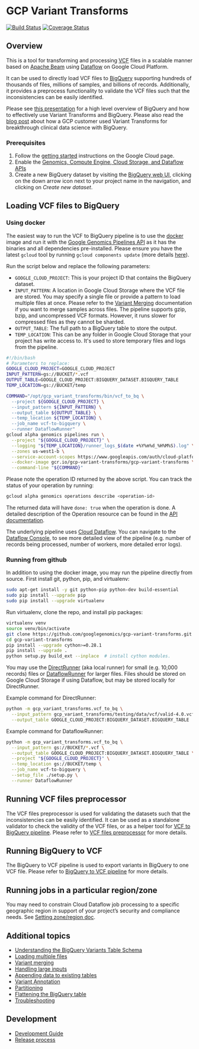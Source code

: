 # GCP Variant Transforms

[![Build Status](https://travis-ci.org/googlegenomics/gcp-variant-transforms.svg?branch=master)](https://travis-ci.org/googlegenomics/gcp-variant-transforms)
[![Coverage
Status](https://coveralls.io/repos/github/googlegenomics/gcp-variant-transforms/badge.svg)](https://coveralls.io/github/googlegenomics/gcp-variant-transforms)

## Overview

This is a tool for transforming and processing
[VCF](https://samtools.github.io/hts-specs/VCFv4.3.pdf) files in a scalable
manner based on [Apache Beam](https://beam.apache.org/) using 
[Dataflow](https://cloud.google.com/dataflow/) on Google Cloud Platform.

It can be used to directly load VCF files to
[BigQuery](https://cloud.google.com/bigquery/) supporting hundreds of thousands
of files, millions of samples, and billions of records. Additionally, it
provides a preprocess functionality to validate the VCF files such that the
inconsistencies can be easily identified.

Please see
[this presentation](https://docs.google.com/presentation/d/1mIjtfAPlojEBa30fZAcene7GRPr9LYo3GRgtQIQMbRY)
for a high level overview of BigQuery and how to effectively use Variant
Transforms and BigQuery. Please also read the
[blog post](https://cloud.google.com/blog/big-data/2018/03/how-color-uses-the-new-variant-transforms-tool-for-breakthrough-clinical-data-science-with-bigquery)
about how a GCP customer used Variant Transforms for breakthrough clinical
data science with BigQuery.

### Prerequisites

1.  Follow the [getting started](https://cloud.google.com/genomics/docs/how-tos/getting-started)
    instructions on the Google Cloud page.
1.  Enable the [Genomics, Compute Engine, Cloud Storage, and Dataflow APIs](https://console.cloud.google.com/flows/enableapi?apiid=genomics,storage_component,storage_api,compute_component,dataflow)
1.  Create a new BigQuery dataset by visiting the
    [BigQuery web UI](https://bigquery.cloud.google.com/), clicking on the
    down arrow icon next to your project name in the navigation, and clicking on
    _Create new dataset_.

## Loading VCF files to BigQuery

### Using docker

The easiest way to run the VCF to BigQuery pipeline is to use the
[docker](https://www.docker.com/) image and run it with the
[Google Genomics Pipelines API](https://cloud-dot-devsite.googleplex.com/genomics/pipelines)
as it has the binaries and all dependencies pre-installed. Please ensure you
have the latest `gcloud` tool by running `gcloud components update` (more
details [here](https://cloud.google.com/sdk/gcloud/reference/components/update)).

Run the script below and replace the following parameters:

* `GOOGLE_CLOUD_PROJECT`: This is your project ID that contains the BigQuery
  dataset.
* `INPUT_PATTERN`: A location in Google Cloud Storage where the
  VCF file are stored. You may specify a single file or provide a pattern to
  load multiple files at once. Please refer to the
  [Variant Merging](docs/variant_merging.md) documentation if you want
  to merge samples across files. The pipeline supports gzip, bzip, and
  uncompressed VCF formats. However, it runs slower for compressed files as they
  cannot be sharded.
* `OUTPUT_TABLE`: The full path to a BigQuery table to store the output.
* `TEMP_LOCATION`: This can be any folder in Google Cloud Storage that your
  project has write access to. It's used to store temporary files and logs
  from the pipeline.

```bash
#!/bin/bash
# Parameters to replace:
GOOGLE_CLOUD_PROJECT=GOOGLE_CLOUD_PROJECT
INPUT_PATTERN=gs://BUCKET/*.vcf
OUTPUT_TABLE=GOOGLE_CLOUD_PROJECT:BIGQUERY_DATASET.BIGQUERY_TABLE
TEMP_LOCATION=gs://BUCKET/temp

COMMAND="/opt/gcp_variant_transforms/bin/vcf_to_bq \
  --project ${GOOGLE_CLOUD_PROJECT} \
  --input_pattern ${INPUT_PATTERN} \
  --output_table ${OUTPUT_TABLE} \
  --temp_location ${TEMP_LOCATION} \
  --job_name vcf-to-bigquery \
  --runner DataflowRunner"
gcloud alpha genomics pipelines run \
  --project "${GOOGLE_CLOUD_PROJECT}" \
  --logging "${TEMP_LOCATION}/runner_logs_$(date +%Y%m%d_%H%M%S).log" \
  --zones us-west1-b \
  --service-account-scopes https://www.googleapis.com/auth/cloud-platform \
  --docker-image gcr.io/gcp-variant-transforms/gcp-variant-transforms \
  --command-line "${COMMAND}"
```

Please note the operation ID returned by the above script. You can track the
status of your operation by running:

```bash
gcloud alpha genomics operations describe <operation-id>
```

The returned data will have `done: true` when the operation is done.
A detailed description of the Operation resource can be found in the
[API documentation](https://cloud.google.com/genomics/reference/rest/v2alpha1/projects.operations).

The underlying pipeline uses
[Cloud Dataflow](https://cloud.google.com/dataflow/). You can navigate to the
[Dataflow Console](https://console.cloud.google.com/dataflow), to see more
detailed view of the pipeline (e.g. number of records being processed, number of
workers, more detailed error logs).

### Running from github

In addition to using the docker image, you may run the pipeline directly from
source. First install git, python, pip, and virtualenv:

```bash
sudo apt-get install -y git python-pip python-dev build-essential
sudo pip install --upgrade pip
sudo pip install --upgrade virtualenv
```

Run virtualenv, clone the repo, and install pip packages:

```bash
virtualenv venv
source venv/bin/activate
git clone https://github.com/googlegenomics/gcp-variant-transforms.git
cd gcp-variant-transforms
pip install --upgrade cython>=0.28.1
pip install --upgrade .
python setup.py build_ext --inplace  # install cython modules.
```

You may use the
[DirectRunner](https://beam.apache.org/documentation/runners/direct/)
(aka local runner) for small (e.g. 10,000 records) files or
[DataflowRunner](https://beam.apache.org/documentation/runners/dataflow/)
for larger files. Files should be stored on Google Cloud Storage if using
Dataflow, but may be stored locally for DirectRunner.

Example command for DirectRunner:

```bash
python -m gcp_variant_transforms.vcf_to_bq \
  --input_pattern gcp_variant_transforms/testing/data/vcf/valid-4.0.vcf \
  --output_table GOOGLE_CLOUD_PROJECT:BIGQUERY_DATASET.BIGQUERY_TABLE
```

Example command for DataflowRunner:

```bash
python -m gcp_variant_transforms.vcf_to_bq \
  --input_pattern gs://BUCKET/*.vcf \
  --output_table GOOGLE_CLOUD_PROJECT:BIGQUERY_DATASET.BIGQUERY_TABLE \
  --project "${GOOGLE_CLOUD_PROJECT}" \
  --temp_location gs://BUCKET/temp \
  --job_name vcf-to-bigquery \
  --setup_file ./setup.py \
  --runner DataflowRunner
```


## Running VCF files preprocessor

The VCF files preprocessor is used for validating the datasets such that the
inconsistencies can be easily identified. It can be used as a standalone
validator to check the validity of the VCF files, or as a helper tool for
[VCF to BigQuery pipeline](#loading-vcf-files-to-bigquery). Please refer to
[VCF files preprocessor](docs/vcf_files_preprocessor.md) for more details.


## Running BigQuery to VCF

The BigQuery to VCF pipeline is used to export variants in BigQuery to one VCF file.
Please refer to [BigQuery to VCF pipeline](docs/bigquery_to_vcf.md) for more
details.

## Running jobs in a particular region/zone

You may need to constrain Cloud Dataflow job processing to a specific geographic
region in support of your project’s security and compliance needs. See
[Setting zone/region doc](docs/setting_zone_region.md).


## Additional topics

* [Understanding the BigQuery Variants Table Schema](docs/bigquery_schema.md)
* [Loading multiple files](docs/multiple_files.md)
* [Variant merging](docs/variant_merging.md)
* [Handling large inputs](docs/large_inputs.md)
* [Appending data to existing tables](docs/data_append.md)
* [Variant Annotation](docs/variant_annotation.md)
* [Partitioning](docs/partitioning.md)
* [Flattening the BigQuery table](docs/flattening_table.md)
* [Troubleshooting](docs/troubleshooting.md)

## Development

* [Development Guide](docs/development_guide.md)
* [Release process](docs/release.md)
 
